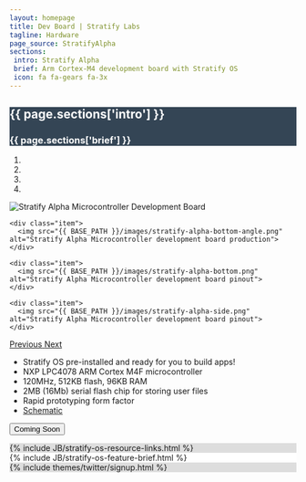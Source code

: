```yaml
---
layout: homepage
title: Dev Board | Stratify Labs
tagline: Hardware
page_source: StratifyAlpha
sections:
 intro: Stratify Alpha
 brief: Arm Cortex-M4 development board with Stratify OS
 icon: fa fa-gears fa-3x
---
```


<div style="background: #344555; color: #fff;">
	<div class="container">
  <div class="row header_row">
			<div class="col-md-3 text-center">
				<h2><i class="{{ page.sections['icon'] }}"></i></h2>
			</div>
			<div class="col-md-9">
				<h2><b>{{ page.sections['intro'] }}</b></h2>
				<h3>{{ page.sections['brief'] }}</h3>
			</div>
		</div>
	</div>
</div>

<div class="container">
<div class="row header_row">
<div class="col-md-5">

<div id="carousel-product-images" class="carousel slide" data-ride="carousel">
  <!-- Indicators -->
  <ol class="carousel-indicators">
    <li data-target="#carousel-product-images" data-slide-to="0" class="active"></li>
    <li data-target="#carousel-product-images" data-slide-to="1"></li>
    <li data-target="#carousel-product-images" data-slide-to="2"></li>
    <li data-target="#carousel-product-images" data-slide-to="3"></li>
  </ol>

  <!-- Wrapper for slides -->
  <div class="carousel-inner" role="listbox">

  <div class="item active">
    <img src="{{ BASE_PATH }}/images/stratify-alpha-angle.png" alt="Stratify Alpha Microcontroller Development Board">
  </div>

    <div class="item">
      <img src="{{ BASE_PATH }}/images/stratify-alpha-bottom-angle.png" alt="Stratify Alpha Microcontroller development board production">
    </div>

    <div class="item">
      <img src="{{ BASE_PATH }}/images/stratify-alpha-bottom.png" alt="Stratify Alpha Microcontroller development board pinout">
    </div>

    <div class="item">
      <img src="{{ BASE_PATH }}/images/stratify-alpha-side.png" alt="Stratify Alpha Microcontroller development board pinout">
    </div>

  </div>

  <!-- Controls -->
  <a class="left carousel-control" href="#carousel-product-images" role="button" data-slide="prev">
    <span class="glyphicon glyphicon-chevron-left" aria-hidden="true"><i class="fa fa-chevron-left"></i></span>
    <span class="sr-only">Previous</span>
  </a>
  <a class="right carousel-control" href="#carousel-product-images" role="button" data-slide="next">
    <span class="glyphicon glyphicon-chevron-right" aria-hidden="true"><i class="fa fa-chevron-right"></i></span>
    <span class="sr-only">Next</span>
  </a>
</div>

</div>

<div class="col-md-7">

<ul>
<li>Stratify OS pre-installed and ready for you to build apps!</li>
<li>NXP LPC4078 ARM Cortex M4F microcontroller</li>
<li>120MHz, 512KB flash, 96KB RAM</li>
<li>2MB (16Mb) serial flash chip for storing user files</li>
<li>Rapid prototyping form factor</li>
<li><a href="{{ BASE_PATH }}/files/StratifyAlpha-X3-Schematic.pdf">Schematic</a></li>
</ul>

<button class="btn btn-success btn-lg" name="submit">Coming Soon</button>

</div>
</div>
</div>

<div style="background: #ddd; height: auto">
  {% include JB/stratify-os-resource-links.html %}
</div>

<div style="background: #fff; height: auto">
  {% include JB/stratify-os-feature-brief.html %}
</div>




<div style="background: #ddd;">
	<div class="container">
		{% include themes/twitter/signup.html %}
	</div>
</div>
